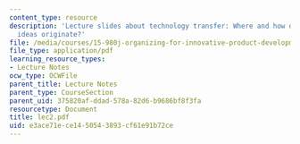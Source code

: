 ```yaml
---
content_type: resource
description: 'Lecture slides about technology transfer: Where and how do new product
  ideas originate?'
file: /media/courses/15-980j-organizing-for-innovative-product-development-spring-2007/e3ace71ece1450543893cf61e91b72ce_lec2.pdf
file_type: application/pdf
learning_resource_types:
- Lecture Notes
ocw_type: OCWFile
parent_title: Lecture Notes
parent_type: CourseSection
parent_uid: 375820af-ddad-578a-82d6-b9686bf8f3fa
resourcetype: Document
title: lec2.pdf
uid: e3ace71e-ce14-5054-3893-cf61e91b72ce
---
```

